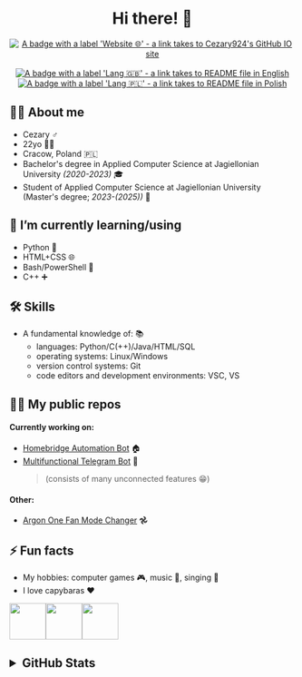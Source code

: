 <div align="center">
  <h1>Hi there! 👋</h1>
  <a href="https://cezary924.github.io/" target="__blank"><img alt="A badge with a label 'Website 🌐' - a link takes to Cezary924's GitHub IO site" src="https://img.shields.io/badge/Website-🌐-2B3137?style=for-the-badge"></a><br/><br/>
  <a href="https://github.com/Cezary924/Cezary924/blob/master/README.md" target="__blank"><img alt="A badge with a label 'Lang 🇬🇧' - a link takes to README file in English" src="https://img.shields.io/badge/Lang-🇬🇧-012169?style=for-the-badge"></a>
  <a href="https://github.com/Cezary924/Cezary924/blob/master/README.pl-pl.md" target="__blank"><img alt="A badge with a label 'Lang 🇵🇱' - a link takes to README file in Polish" src="https://img.shields.io/badge/Lang-🇵🇱-dc143c?style=for-the-badge"></a>
</div>


## 🙋‍♂️ About me
- Cezary ♂️
- 22yo 🙍🏻
- Cracow, Poland 🇵🇱
- Bachelor's degree in Applied Computer Science at Jagiellonian University _(2020-2023)_ 🎓
- Student of Applied Computer Science at Jagiellonian University (Master's degree; _2023-(2025))_ 🏫


## 🔭 I’m currently learning/using
- Python 🐍
- HTML+CSS 🌐
- Bash/PowerShell 🐚
- C++ ➕


## 🛠️ Skills
- A fundamental knowledge of: 📚
  - languages: Python/C(++)/Java/HTML/SQL
  - operating systems: Linux/Windows
  - version control systems: Git
  - code editors and development environments: VSC, VS


## 🧑‍💻 My public repos
#### Currently working on:
- [Homebridge Automation Bot](https://github.com/Cezary924/Homebridge-Automation-Bot) 🏠
- [Multifunctional Telegram Bot](https://github.com/Cezary924/Telegram-Bot) 🤖
  > (consists of many unconnected features 😁)
#### Other:
- [Argon One Fan Mode Changer](https://github.com/Cezary924/Argon-One-Fan-Mode-Changer) 𖣘


## ⚡ Fun facts
- My hobbies: computer games 🎮, music 💽, singing 🎤
- I love capybaras ❤️

<img src="https://img.freepik.com/free-icon/capybara_318-232704.jpg" width="64" height="64"><img src="https://img.freepik.com/free-icon/capybara_318-232704.jpg" width="64" height="64"><img src="https://img.freepik.com/free-icon/capybara_318-232704.jpg" width="64" height="64">


<h2>
  <details>
    <summary>GitHub Stats</summary>
    <img align="left" src="https://github-readme-stats.vercel.app/api?username=Cezary924&theme=transparent&rank_icon=percentile&hide_title=true&show_icons=true&hide_border=true" />
    <img align="left" src="https://github-readme-stats.vercel.app/api/top-langs/?username=Cezary924&theme=transparent&show_icons=true&hide_title=true&line_height=60&hide_border=true" />
    <img align="left" src="https://streak-stats.demolab.com/?user=Cezary924&theme=transparent&card_width=470&hide_border=true" />
  </details>
</h2>

